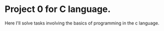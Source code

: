 # Project 0 for C language.
  Here I'll solve tasks involving the basics of programming in the c language.
